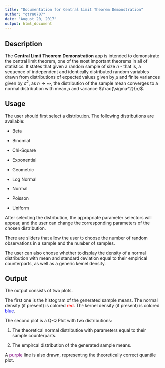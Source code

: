 ```yaml
---
title: "Documentation for Central Limit Theorem Demonstration"
author: "qtrn0707"
date: "August 20, 2017"
output: html_document
---
```




## Description

The **Central Limit Theorem Demonstration** app is intended to demonstrate the central limit theorem, one of the most important theorems in all of statistics. It states that given a random sample of size *n* - that is, a sequence of independent and identically distributed random variables drawn from distributions of expected values given by $\mu$ and finite variances given by $\sigma^2$, as $n \rightarrow \infty$, the distribution of the sample mean converges to a normal distribution with mean $\mu$ and variance $\frac{\sigma^2}{n}$.


## Usage

The user should first select a distribution. The following distributions are available:

- Beta

- Binomial

- Chi-Square

- Exponential

- Geometric

- Log Normal

- Normal

- Poisson

- Uniform

After selecting the distribution, the appropriate parameter selectors will appear, and the user can change the corresponding parameters of the chosen distribution.

There are sliders that allow the user to choose the number of random observations in a sample and the number of samples.

The user can also choose whether to display the density of a normal distribution with mean and standard deviation equal to their empirical counterparts, as well as a generic kernel density.


## Output

The output consists of two plots.

The first one is the histogram of the generated sample means. The normal density (if present) is colored <span style="color:red">red</span>. The kernel density (if present) is colored <span style="color:blue">blue</span>.

The second plot is a Q-Q Plot with two distributions:

1. The theoretical normal distribution with parameters equal to their sample counterparts.

2. The empircal distribution of the generated sample means.

A <span style="color:purple">purple</span> line is also drawn, representing the theoretically correct quantile plot.
